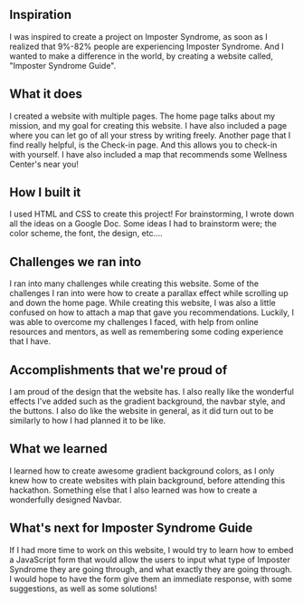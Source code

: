## Inspiration
I was inspired to create a project on Imposter Syndrome, as soon as I realized that 9%-82% people are experiencing Imposter Syndrome. And I wanted to make a difference in the world, by creating a website called, "Imposter Syndrome Guide".

## What it does
I created a website with multiple pages. The home page talks about my mission, and my goal for creating this website. I have also included a page where you can let go of all your stress by writing freely. Another page that I find really helpful, is the Check-in page. And this allows you to check-in with yourself. I have also included a map that recommends some Wellness Center's near you!

## How I built it
I used HTML and CSS to create this project! For brainstorming, I wrote down all the ideas on a Google Doc. Some ideas I had to brainstorm were; the color scheme, the font, the design, etc....

## Challenges we ran into
I ran into many challenges while creating this website. Some of the challenges I ran into were how to create a parallax effect while scrolling up and down the home page. While creating this website, I was also a little confused on how to attach a map that gave you recommendations. Luckily, I was able to overcome my challenges I faced, with help from online resources and mentors, as well as remembering some coding experience that I have.

## Accomplishments that we're proud of
I am proud of the design that the website has. I also really like the wonderful effects I've added such as the gradient background, the navbar style, and the buttons. I also do like the website in general, as it did turn out to be similarly to how I had planned it to be like.

## What we learned
I learned how to create awesome gradient background colors, as I only knew how to create websites with plain background, before attending this hackathon. Something else that I also learned was how to create a wonderfully designed Navbar.

## What's next for Imposter Syndrome Guide
If I had more time to work on this website, I would try to learn how to embed a JavaScript form that would allow the users to input what type of Imposter Syndrome they are going through, and what exactly they are going through. I would hope to have the form give them an immediate response, with some suggestions, as well as some solutions!
